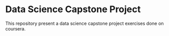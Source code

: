 # Data Science Capstone Project
This repository present a data science capstone project exercises done on coursera. 
